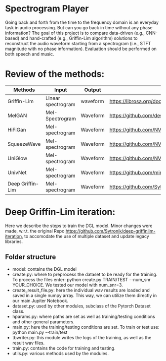 # Spectrogram Player
Going back and forth from the time to the frequency domain is an everyday task in audio processing. But can you go back in time without any phase information? The goal of this project is to compare data-driven (e.g., CNN-based) and hand-crafted (e.g., Griffin-Lim algorithm) solutions to reconstruct the audio waveform starting from a spectrogram (i.e., STFT magnitude with no phase information). Evaluation should be performed on both speech and music.

# Review of the methods:
| Methods     | Input      | Output | Link | Parameters
| ----------- | ----------- |------- | ---- | ---- |
| Griffin-Lim | Linear spectrogram | waveform | https://librosa.org/doc/main/generated/librosa.griffinlim.html |
| MelGAN   | Mel-Spectrogram   | Waveform | https://github.com/descriptinc/melgan-neurips | https://github.com/descriptinc/melgan-neurips/blob/6488045bfba1975602288de07a58570c7b4d66ea/mel2wav/modules.py#L26
| HiFiGan  | Mel-spectrogram | Waveform | https://github.com/NVIDIA/NeMo/blob/75c166864541f8b90d525868512f0e4d8dac15da/nemo/collections/tts/models/hifigan.py | 
| SqueezeWave | Mel-spectrogram | Waveform | https://github.com/NVIDIA/NeMo/blob/75c166864541f8b90d525868512f0e4d8dac15da/nemo/collections/tts/models/squeezewave.py |
| UniGlow | Mel-spectrogram | Waveform | https://github.com/NVIDIA/NeMo/blob/75c166864541f8b90d525868512f0e4d8dac15da/nemo/collections/tts/models/uniglow.py |
| UnivNet | Mel-spectrogram | Waveform| https://github.com/mindslab-ai/univnet | 
| Deep Griffin-Lim | Mel-spectrogram | Waveform | https://github.com/Sytronik/deep-griffinlim-iteration | 

# Deep Griffin-Lim iteration:
Here we describe the steps to train the DGL model. Minor changes were made, w.r.t. the original Repo https://github.com/Sytronik/deep-griffinlim-iteration, to accomodate the use of multiple dataset and update legacy libraries.

## Folder structure
- model: contains the DGL model
- create.py: where to preprocess the dataset to be ready for the training. To process the files enter: python create.py TRAIN/TEST --num_snr YOUR_CHOICE. We tested our model with num_snr=3.
- create_result_file.py: here the individual wav results are loaded and saved in a single numpy array. This way, we can utilize them directly in our main Jupiter Notebook.
- dataset.py: used by other modules, subclass of the Pytorch Dataset class.
- hparams.py: where paths are set as well as training/testing conditions and other general parameters.
- main.py: here the training/testing conditions are set. To train or test use: python main.py --train/test
- tbwriter.py: this module writes the logs of the training, as well as the result wav files.
- train.py: contains the code for training and testing.
- utils.py: various methods used by the modules.
